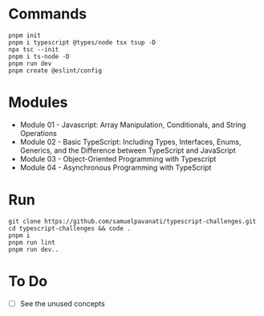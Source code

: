 # Commands
```
pnpm init
pnpm i typescript @types/node tsx tsup -D
npx tsc --init
pnpm i ts-node -D
pnpm run dev
pnpm create @eslint/config
```

# Modules
- Module 01 - Javascript: Array Manipulation, Conditionals, and String Operations
- Module 02 - Basic TypeScript: Including Types, Interfaces, Enums, Generics, and the Difference between TypeScript and JavaScript
- Module 03 - Object-Oriented Programming with Typescript
- Module 04 - Asynchronous Programming with TypeScript

# Run
```
git clone https://github.com/samuelpavanati/typescript-challenges.git
cd typescript-challenges && code .
pnpm i
pnpm run lint
pnpm run dev..
```

# To Do
- [ ] See the unused concepts